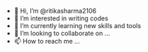 - 👋 Hi, I’m @ritikasharma2106
- 👀 I’m interested in writing codes
- 🌱 I’m currently learning new skills and tools
- 💞️ I’m looking to collaborate on ...
- 📫 How to reach me ...

<!---
ritikasharma2106/ritikasharma2106 is a ✨ special ✨ repository because its `README.md` (this file) appears on your GitHub profile.
You can click the Preview link to take a look at your changes.
--->
